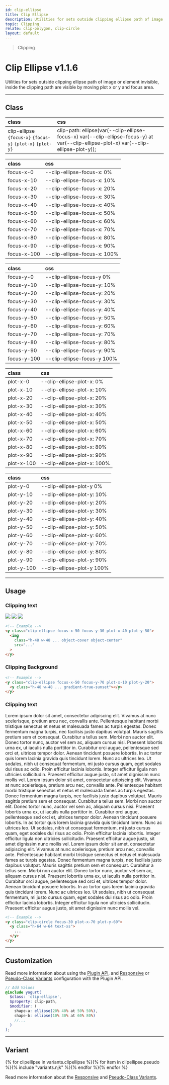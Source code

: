 ```yaml
---
id: clip-ellipse
title: Clip Ellipse
description: Utilities for sets outside clipping ellipse path of image or element invisible, inside the clipping path are visible by moving plot x or y and focus area.
topic: Clipping
relate: clip-polygon, clip-circle
layout: default
---
```


> Clipping

# Clip Ellipse <span class="ml-1 px-2 py-1 text-sm text-gray-600 (dark)text-charcoal-100 bg-gray-300 (dark)bg-gray-600">v1.1.6</span>

Utilities for sets outside clipping ellipse path of image or element invisible, inside the clipping path are visible by moving plot x or y and focus area.

---

## Class

| <span class="px-3 py-1 text-white (dark)text-charcoal-100 bg-gray-700 (dark)bg-gray-600 rounded-full">class</span> | <span class="px-3 py-1 text-white (dark)text-charcoal-100 bg-gray-700 (dark)bg-gray-600 rounded-full">css</span> |
|:--|:--|
| clip-ellipse `{focus-x}` `{focus-y}` `{plot-x}` `{plot-y}` | clip-path: ellipse(var(--clip-ellipse-focus-x) var(--clip-ellipse-focus-y) at var(--clip-ellipse-plot-x) var(--clip-ellipse-plot-y)); |

| <span class="px-3 py-1 text-white (dark)text-charcoal-100 bg-gray-700 (dark)bg-gray-600 rounded-full">class</span> | <span class="px-3 py-1 text-white (dark)text-charcoal-100 bg-gray-700 (dark)bg-gray-600 rounded-full">css</span> |
|:--|:--|
| focus-x-0 | --clip-ellipse-focus-x: 0% |
| focus-x-10 | --clip-ellipse-focus-x: 10% |
| focus-x-20 | --clip-ellipse-focus-x: 20% |
| focus-x-30 | --clip-ellipse-focus-x: 30% |
| focus-x-40 | --clip-ellipse-focus-x: 40% |
| focus-x-50 | --clip-ellipse-focus-x: 50% |
| focus-x-60 | --clip-ellipse-focus-x: 60% |
| focus-x-70 | --clip-ellipse-focus-x: 70% |
| focus-x-80 | --clip-ellipse-focus-x: 80% |
| focus-x-90 | --clip-ellipse-focus-x: 90% |
| focus-x-100 | --clip-ellipse-focus-x: 100% |

| <span class="px-3 py-1 text-white (dark)text-charcoal-100 bg-gray-700 (dark)bg-gray-600 rounded-full">class</span> | <span class="px-3 py-1 text-white (dark)text-charcoal-100 bg-gray-700 (dark)bg-gray-600 rounded-full">css</span> |
|:--|:--|
| focus-y-0 | --clip-ellipse-focus-y 0% |
| focus-y-10 | --clip-ellipse-focus-y: 10% |
| focus-y-20 | --clip-ellipse-focus-y: 20% |
| focus-y-30 | --clip-ellipse-focus-y: 30% |
| focus-y-40 | --clip-ellipse-focus-y: 40% |
| focus-y-50 | --clip-ellipse-focus-y: 50% |
| focus-y-60 | --clip-ellipse-focus-y: 60% |
| focus-y-70 | --clip-ellipse-focus-y: 70% |
| focus-y-80 | --clip-ellipse-focus-y: 80% |
| focus-y-90 | --clip-ellipse-focus-y: 90% |
| focus-y-100 | --clip-ellipse-focus-y 100% |

| <span class="px-3 py-1 text-white (dark)text-charcoal-100 bg-gray-700 (dark)bg-gray-600 rounded-full">class</span> | <span class="px-3 py-1 text-white (dark)text-charcoal-100 bg-gray-700 (dark)bg-gray-600 rounded-full">css</span> |
|:--|:--|
| plot-x-0 | --clip-ellipse-plot-x: 0% |
| plot-x-10 | --clip-ellipse-plot-x: 10% |
| plot-x-20 | --clip-ellipse-plot-x: 20% |
| plot-x-30 | --clip-ellipse-plot-x: 30% |
| plot-x-40 | --clip-ellipse-plot-x: 40% |
| plot-x-50 | --clip-ellipse-plot-x: 50% |
| plot-x-60 | --clip-ellipse-plot-x: 60% |
| plot-x-70 | --clip-ellipse-plot-x: 70% |
| plot-x-80 | --clip-ellipse-plot-x: 80% |
| plot-x-90 | --clip-ellipse-plot-x: 90% |
| plot-x-100 | --clip-ellipse-plot-x: 100% |

| <span class="px-3 py-1 text-white (dark)text-charcoal-100 bg-gray-700 (dark)bg-gray-600 rounded-full">class</span> | <span class="px-3 py-1 text-white (dark)text-charcoal-100 bg-gray-700 (dark)bg-gray-600 rounded-full">css</span> |
|:--|:--|
| plot-y-0 | --clip-ellipse-plot-y 0% |
| plot-y-10 | --clip-ellipse-plot-y: 10% |
| plot-y-20 | --clip-ellipse-plot-y: 20% |
| plot-y-30 | --clip-ellipse-plot-y: 30% |
| plot-y-40 | --clip-ellipse-plot-y: 40% |
| plot-y-50 | --clip-ellipse-plot-y: 50% |
| plot-y-60 | --clip-ellipse-plot-y: 60% |
| plot-y-70 | --clip-ellipse-plot-y: 70% |
| plot-y-80 | --clip-ellipse-plot-y: 80% |
| plot-y-90 | --clip-ellipse-plot-y: 90% |
| plot-y-100 | --clip-ellipse-plot-y 100% |

---

## Usage

### Clipping text

<y class="px-4 my-2 mx-auto w-full">
	<y class="flex flex-gap-10 flex-row flex-wrap justify-center items-center">
  	<y class="h-48 w-48 bg-orange-200">
    	<y>
      	<img
          class="h-48 w-48 object-cover object-center overflow-hidden rounded-lg shadow"
          src="https://i.pravatar.cc/500?=1"
        >
    	</y>
		</y>
	  <y class="h-48 w-48 bg-orange-200 border-2 border-dashed border-orange-300 rounded-lg">
  	  <y class="clip-ellipse focus-x-50 focus-y-30 plot-x-40 plot-y-50">
    	  <img
          class="h-48 w-48 object-cover object-center"
          src="https://i.pravatar.cc/500?=1"
        >
  	  </y>
	  </y>
    <y class="h-48 w-48 bg-orange-200 border-2 border-dashed border-orange-300 rounded-lg">
      <y class="clip-ellipse focus-x-50 focus-y-70 plot-x-10 plot-y-20">
        <img
          class="h-48 w-48 object-cover object-center"
          src="https://i.pravatar.cc/500?=1"
        >
      </y>
    </y>
  </y>
</y>

```html
<!-- Example -->
<y class="clip-ellipse focus-x-50 focus-y-30 plot-x-40 plot-y-50">
  <img
    class="h-48 w-48 ... object-cover object-center"
    src="..."
  >
</y>
```

### Clipping Background

<y class="px-4 my-2 mx-auto w-full">
	<y class="flex flex-gap-10 flex-row flex-wrap justify-center items-center">
  	<y class="h-48 w-48">
    	<y>
      	<y class="h-48 w-48 gradient-true-sunset rounded-lg"></y>
    	</y>
		</y>
	  <y class="h-48 w-48 bg-orange-200 border-2 border-dashed border-orange-300 rounded-lg">
  	  <y class="clip-ellipse focus-x-50 focus-y-30 plot-x-40 plot-y-50">
    	  <y class="h-48 w-48 gradient-true-sunset rounded-lg"></y>
  	  </y>
	  </y>
    <y class="h-48 w-48 bg-orange-200 border-2 border-dashed border-orange-300 rounded-lg">
      <y class="clip-ellipse focus-x-50 focus-y-70 plot-x-10 plot-y-20">
        <y class="h-48 w-48 gradient-true-sunset rounded-lg"></y>
      </y>
    </y>
  </y>
</y>

```html
<!-- Example -->
<y class="clip-ellipse focus-x-50 focus-y-70 plot-x-10 plot-y-20">
  <y class="h-48 w-48 ... gradient-true-sunset"></y>
</y>
```

### Clipping text

<y class="px-4 my-2 mx-auto w-full">
	<y class="flex flex-gap-10 flex-row flex-wrap justify-center items-center">
  	<y class="h-48 w-48">
    	<y>
      	<y class="h-48 w-48 text-xs overflow-hidden">
          Lorem ipsum dolor sit amet, consectetur adipiscing elit. Vivamus at nunc scelerisque, pretium arcu nec, convallis ante. Pellentesque habitant morbi tristique senectus et netus et malesuada fames ac turpis egestas. Donec fermentum magna turpis, nec facilisis justo dapibus volutpat. Mauris sagittis pretium sem et consequat. Curabitur a tellus sem. Morbi non auctor elit. Donec tortor nunc, auctor vel sem ac, aliquam cursus nisi. Praesent lobortis urna ex, ut iaculis nulla porttitor in. Curabitur orci augue, pellentesque sed orci et, ultrices tempor dolor. Aenean tincidunt posuere lobortis. In ac tortor quis lorem lacinia gravida quis tincidunt lorem. Nunc ac ultrices leo. Ut sodales, nibh ut consequat fermentum, mi justo cursus quam, eget sodales dui risus ac odio. Proin efficitur lacinia lobortis. Integer efficitur ligula non ultricies sollicitudin. Praesent efficitur augue justo, sit amet dignissim nunc mollis vel.
        </y>
    	</y>
		</y>
	  <y class="h-48 w-48 bg-orange-200 border-2 border-dashed border-orange-300 rounded-lg">
  	  <y class="clip-ellipse focus-x-50 focus-y-30 plot-x-40 plot-y-50">
    	  <y class="h-48 w-48 text-xs overflow-hidden">
          Lorem ipsum dolor sit amet, consectetur adipiscing elit. Vivamus at nunc scelerisque, pretium arcu nec, convallis ante. Pellentesque habitant morbi tristique senectus et netus et malesuada fames ac turpis egestas. Donec fermentum magna turpis, nec facilisis justo dapibus volutpat. Mauris sagittis pretium sem et consequat. Curabitur a tellus sem. Morbi non auctor elit. Donec tortor nunc, auctor vel sem ac, aliquam cursus nisi. Praesent lobortis urna ex, ut iaculis nulla porttitor in. Curabitur orci augue, pellentesque sed orci et, ultrices tempor dolor. Aenean tincidunt posuere lobortis. In ac tortor quis lorem lacinia gravida quis tincidunt lorem. Nunc ac ultrices leo. Ut sodales, nibh ut consequat fermentum, mi justo cursus quam, eget sodales dui risus ac odio. Proin efficitur lacinia lobortis. Integer efficitur ligula non ultricies sollicitudin. Praesent efficitur augue justo, sit amet dignissim nunc mollis vel.
        </y>
  	  </y>
	  </y>
    <y class="h-48 w-48 bg-orange-200 border-2 border-dashed border-orange-300 rounded-lg">
      <y class="clip-ellipse focus-x-50 focus-y-70 plot-x-10 plot-y-20">
        <y class="h-48 w-48 text-xs overflow-hidden">
          Lorem ipsum dolor sit amet, consectetur adipiscing elit. Vivamus at nunc scelerisque, pretium arcu nec, convallis ante. Pellentesque habitant morbi tristique senectus et netus et malesuada fames ac turpis egestas. Donec fermentum magna turpis, nec facilisis justo dapibus volutpat. Mauris sagittis pretium sem et consequat. Curabitur a tellus sem. Morbi non auctor elit. Donec tortor nunc, auctor vel sem ac, aliquam cursus nisi. Praesent lobortis urna ex, ut iaculis nulla porttitor in. Curabitur orci augue, pellentesque sed orci et, ultrices tempor dolor. Aenean tincidunt posuere lobortis. In ac tortor quis lorem lacinia gravida quis tincidunt lorem. Nunc ac ultrices leo. Ut sodales, nibh ut consequat fermentum, mi justo cursus quam, eget sodales dui risus ac odio. Proin efficitur lacinia lobortis. Integer efficitur ligula non ultricies sollicitudin. Praesent efficitur augue justo, sit amet dignissim nunc mollis vel.
        </y>
      </y>
    </y>
  </y>
</y>

```html
<!-- Example -->
<y class="clip-circle focus-30 plot-x-70 plot-y-60">
  <y class="h-64 w-64 text-xs">
    ...
  </y>
</y>
```

---

## Customization

Read more information about using the [Plugin API](/plugin-api/), and  [Responsive](/responsive) or [Pseudo-Class Variants](/pseudo-class-variants/) configuration with the Plugin API.

```scss
// Add Values
@include yogurt(
  $class: 'clip-ellipse',
  $property: clip-path,
  $modifier: (
    shape-a: ellipse(20% 40% at 50% 50%),
    shape-b: ellipse(10% 30% at 60% 80%)
    //...
  )
);
```

---

## Variant

<y class="flex flex-gap-2 flex-wrap justify-start items-center">{% for clipellipse in variants.clipellipse %}{% for item in clipellipse.pseudo %}{% include "variants.njk" %}{% endfor %}{% endfor %}</y>

Read more information about the [Responsive](/responsive) and [Pseudo-Class Variants](/pseudo-class-variants/).


